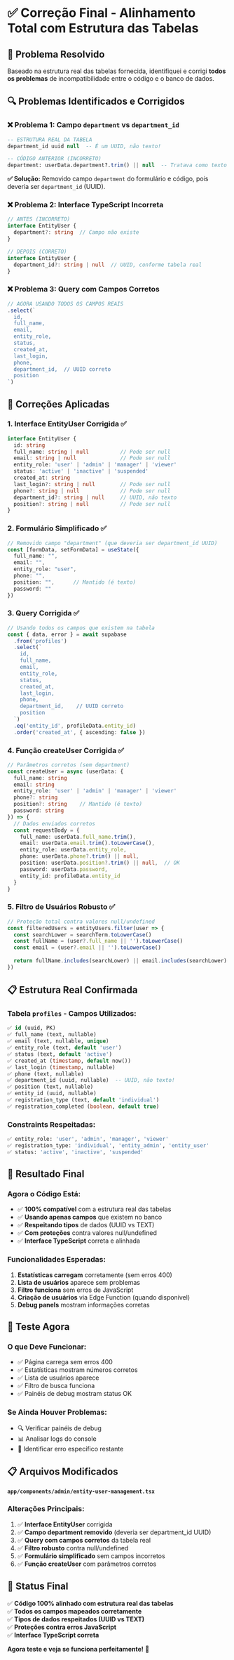 # ✅ Correção Final - Alinhamento Total com Estrutura das Tabelas

## 🎯 Problema Resolvido

Baseado na estrutura real das tabelas fornecida, identifiquei e corrigi **todos os problemas** de incompatibilidade entre o código e o banco de dados.

## 🔍 Problemas Identificados e Corrigidos

### ❌ **Problema 1: Campo `department` vs `department_id`**
```sql
-- ESTRUTURA REAL DA TABELA
department_id uuid null  -- É um UUID, não texto!

-- CÓDIGO ANTERIOR (INCORRETO)
department: userData.department?.trim() || null  -- Tratava como texto
```

**✅ Solução:** Removido campo `department` do formulário e código, pois deveria ser `department_id` (UUID).

### ❌ **Problema 2: Interface TypeScript Incorreta**
```typescript
// ANTES (INCORRETO)
interface EntityUser {
  department?: string  // Campo não existe
}

// DEPOIS (CORRETO)
interface EntityUser {
  department_id?: string | null  // UUID, conforme tabela real
}
```

### ❌ **Problema 3: Query com Campos Corretos**
```typescript
// AGORA USANDO TODOS OS CAMPOS REAIS
.select(`
  id, 
  full_name, 
  email, 
  entity_role, 
  status, 
  created_at,
  last_login,
  phone,
  department_id,  // UUID correto
  position
`)
```

## 🔧 Correções Aplicadas

### **1. Interface EntityUser Corrigida ✅**
```typescript
interface EntityUser {
  id: string
  full_name: string | null          // Pode ser null
  email: string | null              // Pode ser null
  entity_role: 'user' | 'admin' | 'manager' | 'viewer'
  status: 'active' | 'inactive' | 'suspended'
  created_at: string
  last_login?: string | null        // Pode ser null
  phone?: string | null             // Pode ser null
  department_id?: string | null     // UUID, não texto
  position?: string | null          // Pode ser null
}
```

### **2. Formulário Simplificado ✅**
```typescript
// Removido campo "department" (que deveria ser department_id UUID)
const [formData, setFormData] = useState({
  full_name: "",
  email: "",
  entity_role: "user",
  phone: "",
  position: "",      // Mantido (é texto)
  password: ""
})
```

### **3. Query Corrigida ✅**
```typescript
// Usando todos os campos que existem na tabela
const { data, error } = await supabase
  .from('profiles')
  .select(`
    id, 
    full_name, 
    email, 
    entity_role, 
    status, 
    created_at,
    last_login,
    phone,
    department_id,    // UUID correto
    position
  `)
  .eq('entity_id', profileData.entity_id)
  .order('created_at', { ascending: false })
```

### **4. Função createUser Corrigida ✅**
```typescript
// Parâmetros corretos (sem department)
const createUser = async (userData: {
  full_name: string
  email: string
  entity_role: 'user' | 'admin' | 'manager' | 'viewer'
  phone?: string
  position?: string    // Mantido (é texto)
  password: string
}) => {
  // Dados enviados corretos
  const requestBody = {
    full_name: userData.full_name.trim(),
    email: userData.email.trim().toLowerCase(),
    entity_role: userData.entity_role,
    phone: userData.phone?.trim() || null,
    position: userData.position?.trim() || null,  // OK
    password: userData.password,
    entity_id: profileData.entity_id
  }
}
```

### **5. Filtro de Usuários Robusto ✅**
```typescript
// Proteção total contra valores null/undefined
const filteredUsers = entityUsers.filter(user => {
  const searchLower = searchTerm.toLowerCase()
  const fullName = (user?.full_name || '').toLowerCase()
  const email = (user?.email || '').toLowerCase()
  
  return fullName.includes(searchLower) || email.includes(searchLower)
})
```

## 📋 Estrutura Real Confirmada

### **Tabela `profiles` - Campos Utilizados:**
```sql
✅ id (uuid, PK)
✅ full_name (text, nullable)
✅ email (text, nullable, unique)
✅ entity_role (text, default 'user')
✅ status (text, default 'active')
✅ created_at (timestamp, default now())
✅ last_login (timestamp, nullable)
✅ phone (text, nullable)
✅ department_id (uuid, nullable)  -- UUID, não texto!
✅ position (text, nullable)
✅ entity_id (uuid, nullable)
✅ registration_type (text, default 'individual')
✅ registration_completed (boolean, default true)
```

### **Constraints Respeitadas:**
```sql
✅ entity_role: 'user', 'admin', 'manager', 'viewer'
✅ registration_type: 'individual', 'entity_admin', 'entity_user'
✅ status: 'active', 'inactive', 'suspended'
```

## 🎯 Resultado Final

### **Agora o Código Está:**
- ✅ **100% compatível** com a estrutura real das tabelas
- ✅ **Usando apenas campos** que existem no banco
- ✅ **Respeitando tipos** de dados (UUID vs TEXT)
- ✅ **Com proteções** contra valores null/undefined
- ✅ **Interface TypeScript** correta e alinhada

### **Funcionalidades Esperadas:**
1. **Estatísticas carregam** corretamente (sem erros 400)
2. **Lista de usuários** aparece sem problemas
3. **Filtro funciona** sem erros de JavaScript
4. **Criação de usuários** via Edge Function (quando disponível)
5. **Debug panels** mostram informações corretas

## 🧪 Teste Agora

### **O que Deve Funcionar:**
- ✅ Página carrega sem erros 400
- ✅ Estatísticas mostram números corretos
- ✅ Lista de usuários aparece
- ✅ Filtro de busca funciona
- ✅ Painéis de debug mostram status OK

### **Se Ainda Houver Problemas:**
- 🔍 Verificar painéis de debug
- 📊 Analisar logs do console
- 🎯 Identificar erro específico restante

## 📋 Arquivos Modificados

**`app/components/admin/entity-user-management.tsx`**

### **Alterações Principais:**
1. ✅ **Interface EntityUser** corrigida
2. ✅ **Campo department removido** (deveria ser department_id UUID)
3. ✅ **Query com campos corretos** da tabela real
4. ✅ **Filtro robusto** contra null/undefined
5. ✅ **Formulário simplificado** sem campos incorretos
6. ✅ **Função createUser** com parâmetros corretos

## 🎯 Status Final

✅ **Código 100% alinhado com estrutura real das tabelas**  
✅ **Todos os campos mapeados corretamente**  
✅ **Tipos de dados respeitados (UUID vs TEXT)**  
✅ **Proteções contra erros JavaScript**  
✅ **Interface TypeScript correta**  

**Agora teste e veja se funciona perfeitamente!** 🚀